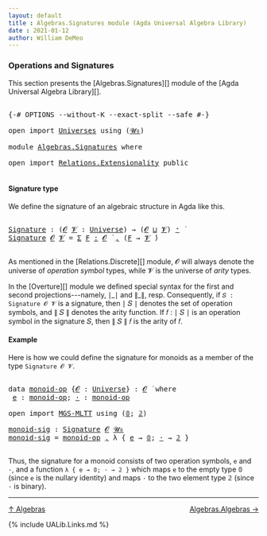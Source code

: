```yaml
---
layout: default
title : Algebras.Signatures module (Agda Universal Algebra Library)
date : 2021-01-12
author: William DeMeo
---
```


### <a id="operations-and-signatures">Operations and Signatures</a>

This section presents the [Algebras.Signatures][] module of the [Agda Universal Algebra Library][].

<pre class="Agda">

<a id="318" class="Symbol">{-#</a> <a id="322" class="Keyword">OPTIONS</a> <a id="330" class="Pragma">--without-K</a> <a id="342" class="Pragma">--exact-split</a> <a id="356" class="Pragma">--safe</a> <a id="363" class="Symbol">#-}</a>

<a id="368" class="Keyword">open</a> <a id="373" class="Keyword">import</a> <a id="380" href="Universes.html" class="Module">Universes</a> <a id="390" class="Keyword">using</a> <a id="396" class="Symbol">(</a><a id="397" href="Agda.Primitive.html#590" class="Primitive">𝓤₀</a><a id="399" class="Symbol">)</a>

<a id="402" class="Keyword">module</a> <a id="409" href="Algebras.Signatures.html" class="Module">Algebras.Signatures</a> <a id="429" class="Keyword">where</a>

<a id="436" class="Keyword">open</a> <a id="441" class="Keyword">import</a> <a id="448" href="Relations.Extensionality.html" class="Module">Relations.Extensionality</a> <a id="473" class="Keyword">public</a>

</pre>


#### <a id="signature-type">Signature type</a>

We define the signature of an algebraic structure in Agda like this.

<pre class="Agda">

<a id="Signature"></a><a id="626" href="Algebras.Signatures.html#626" class="Function">Signature</a> <a id="636" class="Symbol">:</a> <a id="638" class="Symbol">(</a><a id="639" href="Algebras.Signatures.html#639" class="Bound">𝓞</a> <a id="641" href="Algebras.Signatures.html#641" class="Bound">𝓥</a> <a id="643" class="Symbol">:</a> <a id="645" href="Universes.html#205" class="Postulate">Universe</a><a id="653" class="Symbol">)</a> <a id="655" class="Symbol">→</a> <a id="657" class="Symbol">(</a><a id="658" href="Algebras.Signatures.html#639" class="Bound">𝓞</a> <a id="660" href="Agda.Primitive.html#636" class="Primitive Operator">⊔</a> <a id="662" href="Algebras.Signatures.html#641" class="Bound">𝓥</a><a id="663" class="Symbol">)</a> <a id="665" href="Universes.html#181" class="Primitive Operator">⁺</a> <a id="667" href="Universes.html#403" class="Function Operator">̇</a>
<a id="669" href="Algebras.Signatures.html#626" class="Function">Signature</a> <a id="679" href="Algebras.Signatures.html#679" class="Bound">𝓞</a> <a id="681" href="Algebras.Signatures.html#681" class="Bound">𝓥</a> <a id="683" class="Symbol">=</a> <a id="685" href="MGS-MLTT.html#3074" class="Function">Σ</a> <a id="687" href="Algebras.Signatures.html#687" class="Bound">F</a> <a id="689" href="MGS-MLTT.html#3074" class="Function">꞉</a> <a id="691" href="Algebras.Signatures.html#679" class="Bound">𝓞</a> <a id="693" href="Universes.html#403" class="Function Operator">̇</a> <a id="695" href="MGS-MLTT.html#3074" class="Function">,</a> <a id="697" class="Symbol">(</a><a id="698" href="Algebras.Signatures.html#687" class="Bound">F</a> <a id="700" class="Symbol">→</a> <a id="702" href="Algebras.Signatures.html#681" class="Bound">𝓥</a> <a id="704" href="Universes.html#403" class="Function Operator">̇</a><a id="705" class="Symbol">)</a>

</pre>

As mentioned in the [Relations.Discrete][] module, 𝓞 will always denote the universe of *operation symbol* types, while 𝓥 is the universe of *arity* types.

In the [Overture][] module we defined special syntax for the first and second projections---namely, ∣\_∣ and ∥\_∥, resp. Consequently, if `𝑆 : Signature 𝓞 𝓥` is a signature, then ∣ 𝑆 ∣ denotes the set of operation symbols, and ∥ 𝑆 ∥ denotes the arity function. If 𝑓 : ∣ 𝑆 ∣ is an operation symbol in the signature 𝑆, then ∥ 𝑆 ∥ 𝑓 is the arity of 𝑓.



#### <a id="Example">Example</a>

Here is how we could define the signature for monoids as a member of the type `Signature 𝓞 𝓥`.

<pre class="Agda">

<a id="1373" class="Keyword">data</a> <a id="monoid-op"></a><a id="1378" href="Algebras.Signatures.html#1378" class="Datatype">monoid-op</a> <a id="1388" class="Symbol">{</a><a id="1389" href="Algebras.Signatures.html#1389" class="Bound">𝓞</a> <a id="1391" class="Symbol">:</a> <a id="1393" href="Universes.html#205" class="Postulate">Universe</a><a id="1401" class="Symbol">}</a> <a id="1403" class="Symbol">:</a> <a id="1405" href="Algebras.Signatures.html#1389" class="Bound">𝓞</a> <a id="1407" href="Universes.html#403" class="Function Operator">̇</a> <a id="1409" class="Keyword">where</a>
 <a id="monoid-op.e"></a><a id="1416" href="Algebras.Signatures.html#1416" class="InductiveConstructor">e</a> <a id="1418" class="Symbol">:</a> <a id="1420" href="Algebras.Signatures.html#1378" class="Datatype">monoid-op</a><a id="1429" class="Symbol">;</a> <a id="monoid-op.·"></a><a id="1431" href="Algebras.Signatures.html#1431" class="InductiveConstructor">·</a> <a id="1433" class="Symbol">:</a> <a id="1435" href="Algebras.Signatures.html#1378" class="Datatype">monoid-op</a>

<a id="1446" class="Keyword">open</a> <a id="1451" class="Keyword">import</a> <a id="1458" href="MGS-MLTT.html" class="Module">MGS-MLTT</a> <a id="1467" class="Keyword">using</a> <a id="1473" class="Symbol">(</a><a id="1474" href="MGS-MLTT.html#712" class="Function">𝟘</a><a id="1475" class="Symbol">;</a> <a id="1477" href="MGS-MLTT.html#2482" class="Function">𝟚</a><a id="1478" class="Symbol">)</a>

<a id="monoid-sig"></a><a id="1481" href="Algebras.Signatures.html#1481" class="Function">monoid-sig</a> <a id="1492" class="Symbol">:</a> <a id="1494" href="Algebras.Signatures.html#626" class="Function">Signature</a> <a id="1504" href="Overture.Preliminaries.html#8157" class="Generalizable">𝓞</a> <a id="1506" href="Agda.Primitive.html#590" class="Primitive">𝓤₀</a>
<a id="1509" href="Algebras.Signatures.html#1481" class="Function">monoid-sig</a> <a id="1520" class="Symbol">=</a> <a id="1522" href="Algebras.Signatures.html#1378" class="Datatype">monoid-op</a> <a id="1532" href="MGS-MLTT.html#2929" class="InductiveConstructor Operator">,</a> <a id="1534" class="Symbol">λ</a> <a id="1536" class="Symbol">{</a> <a id="1538" href="Algebras.Signatures.html#1416" class="InductiveConstructor">e</a> <a id="1540" class="Symbol">→</a> <a id="1542" href="MGS-MLTT.html#712" class="Function">𝟘</a><a id="1543" class="Symbol">;</a> <a id="1545" href="Algebras.Signatures.html#1431" class="InductiveConstructor">·</a> <a id="1547" class="Symbol">→</a> <a id="1549" href="MGS-MLTT.html#2482" class="Function">𝟚</a> <a id="1551" class="Symbol">}</a>

</pre>

Thus, the signature for a monoid consists of two operation symbols, `e` and `·`, and a function `λ { e → 𝟘; · → 𝟚 }` which maps `e` to the empty type 𝟘 (since `e` is the nullary identity) and maps `·` to the two element type 𝟚 (since `·` is binary).

-------------------------------------

[↑ Algebras](Algebras.html)
<span style="float:right;">[Algebras.Algebras →](Algebras.Algebras.html)</span>


{% include UALib.Links.md %}

